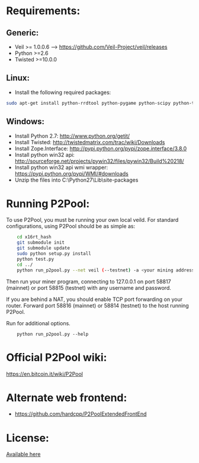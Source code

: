 # Requirements:

## Generic:
* Veil >= 1.0.0.6 --> https://github.com/Veil-Project/veil/releases
* Python >=2.6
* Twisted >=10.0.0

## Linux:
* Install the following required packages: 
```sh
sudo apt-get install python-rrdtool python-pygame python-scipy python-twisted python-twisted-web python-pil python-setuptools`
```

## Windows:
* Install Python 2.7: http://www.python.org/getit/
* Install Twisted: http://twistedmatrix.com/trac/wiki/Downloads
* Install Zope.Interface: http://pypi.python.org/pypi/zope.interface/3.8.0
* Install python win32 api: http://sourceforge.net/projects/pywin32/files/pywin32/Build%20218/
* Install python win32 api wmi wrapper: https://pypi.python.org/pypi/WMI/#downloads
* Unzip the files into C:\Python27\Lib\site-packages

# Running P2Pool:
To use P2Pool, you must be running your own local veild. For standard configurations, using P2Pool should be as simple as:
```sh
    cd x16rt_hash
    git submodule init
    git submodule update
    sudo python setup.py install
    python test.py
    cd ../
    python run_p2pool.py --net veil (--testnet) -a <your mining address here> <rpcuser> <rpcpassword>
```
Then run your miner program, connecting to 127.0.0.1 on port 58817 (mainnet) or port 58815 (testnet) with any
username and password.

If you are behind a NAT, you should enable TCP port forwarding on your router. Forward port 58816 (mainnet) or 58814 (testnet) to the host running P2Pool.

Run for additional options.
```
    python run_p2pool.py --help
```

# Official P2Pool wiki:
https://en.bitcoin.it/wiki/P2Pool

# Alternate web frontend:
* https://github.com/hardcpp/P2PoolExtendedFrontEnd

# License:
[Available here](COPYING)


